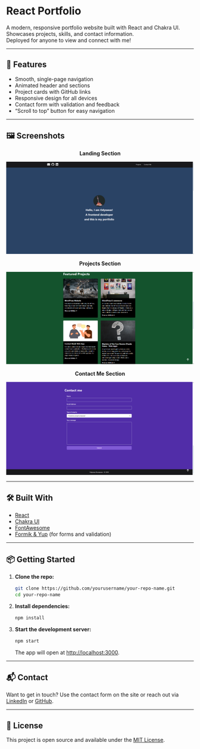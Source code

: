 # React Portfolio

A modern, responsive portfolio website built with React and Chakra UI.  
Showcases projects, skills, and contact information.  
Deployed for anyone to view and connect with me!

---

## 🚀 Features

- Smooth, single-page navigation
- Animated header and sections
- Project cards with GitHub links
- Responsive design for all devices
- Contact form with validation and feedback
- “Scroll to top” button for easy navigation

---

## 🖼️ Screenshots

<p align="center"><strong>Landing Section</strong></p>

![Landing Section](./screenshots/image1.png)

<p align="center"><strong>Projects Section</strong></p>

![Project Section](./screenshots/image2.png)

<p align="center"><strong>Contact Me Section</strong></p>

![Contact Me Section](./screenshots/image3.png)

---

## 🛠️ Built With

- [React](https://reactjs.org/)
- [Chakra UI](https://chakra-ui.com/)
- [FontAwesome](https://fontawesome.com/)
- [Formik & Yup](https://formik.org/) (for forms and validation)

---

## 📦 Getting Started

1. **Clone the repo:**
   ```sh
   git clone https://github.com/yourusername/your-repo-name.git
   cd your-repo-name
   ```

2. **Install dependencies:**
   ```sh
   npm install
   ```

3. **Start the development server:**
   ```sh
   npm start
   ```
   The app will open at [http://localhost:3000](http://localhost:3000).

---

## 📬 Contact

Want to get in touch? Use the contact form on the site or reach out via [LinkedIn](https://www.linkedin.com/in/your-linkedin/) or [GitHub](https://github.com/yourusername).

---

## 📄 License

This project is open source and available under the [MIT License](LICENSE). 
